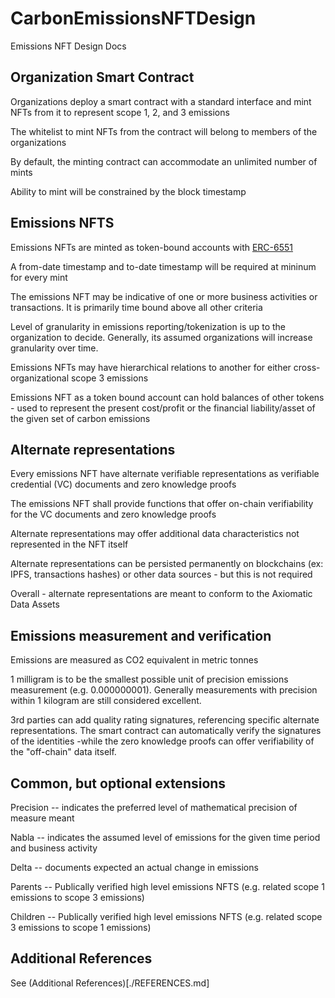 # CarbonEmissionsNFTDesign
Emissions NFT Design Docs

## Organization Smart Contract
Organizations deploy a smart contract with a standard interface and mint NFTs from it to represent scope 1, 2, and 3 emissions

The whitelist to mint NFTs from the contract will belong to members of the organizations

By default, the minting contract can accommodate an unlimited number of mints

Ability to mint will be constrained by the block timestamp

## Emissions NFTS

Emissions NFTs are minted as token-bound accounts with [ERC-6551](https://eips.ethereum.org/EIPS/eip-6551)

A from-date timestamp and to-date timestamp will be required at mininum for every mint

The emissions NFT may be indicative of one or more business activities or transactions. It is primarily time bound above all other criteria

Level of granularity in emissions reporting/tokenization is up to the organization to decide. Generally, its assumed organizations will increase granularity over time.

Emissions NFTs may have hierarchical relations to another for either cross-organizational scope 3 emissions

Emissions NFT as a token bound account can hold balances of other tokens - used to represent the present cost/profit or the financial liability/asset of the given set of carbon emissions

## Alternate representations

Every emissions NFT have alternate verifiable representations as verifiable credential (VC) documents and zero knowledge proofs

The emissions NFT shall provide functions that offer on-chain verifiability for the VC documents and zero knowledge proofs

Alternate representations may offer additional data characteristics not represented in the NFT itself

Alternate representations can be persisted permanently on blockchains (ex: IPFS, transactions hashes) or other data sources - but this is not required

Overall - alternate representations are meant to conform to the Axiomatic Data Assets

## Emissions measurement and verification

Emissions are measured as CO2 equivalent in metric tonnes

1 milligram is to be the smallest possible unit of precision emissions measurement (e.g. 0.000000001). Generally measurements with precision within 1 kilogram are still considered excellent.

3rd parties can add quality rating signatures, referencing specific alternate representations. The smart contract can automatically verify the signatures of the identities -while the zero knowledge proofs can offer verifiability of the "off-chain" data itself.

## Common, but optional extensions
Precision -- indicates the preferred level of mathematical precision of measure meant

Nabla -- indicates the assumed level of emissions for the given time period and business activity

Delta -- documents expected an actual change in emissions

Parents -- Publically verified high level emissions NFTS (e.g. related scope 1 emissions to scope 3 emissions)

Children -- Publically verified high level emissions NFTS (e.g. related scope 3 emissions to scope 1 emissions)

## Additional References
See (Additional References)[./REFERENCES.md]
